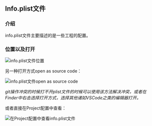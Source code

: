 ## Info.plist文件

### 介绍

info.plist文件主要描述的是一些工程的配置。

### 位置以及打开

![info.plist文件位置](https://cdn.jsdelivr.net/gh/ZpFate/ImageService@master/uPic/img_2020_11_26_17_04_47.png "info.plist文件位置")

另一种打开方式open as source code：

![info.plist文件open as source code](https://cdn.jsdelivr.net/gh/ZpFate/ImageService@master/uPic/img_2020_11_26_17_06_47.png "info.plist文件open as source code")

*git操作冲突的时候打不开plist文件的时候可以使用该方法解决冲突，或者在Finder中右击选择打开方式，选择其他诸如VSCode之类的编辑器打开。*

或者直接在Project配置中查看：

![在Project配置中查看info.plist文件](https://cdn.jsdelivr.net/gh/ZpFate/ImageService@master/uPic/img_2020_11_26_17_05_36.png "在Project配置中查看info.plist文件")

